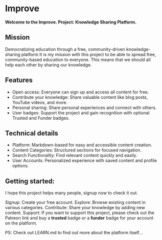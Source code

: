 # Improve
**Welcome to the Improve. Project: Knowledge Sharing Platform.**

## Mission
Democratizing education through a free, community-driven knowledge-sharing platform It is my mission with this project to be able to spread free, community-based education to everyone. This means that we should all help each other by sharing our knowledge.


## Features

- Open access: Everyone can sign up and access all content for free.
- Contribute your knowledge: Share valuable content like blog posts, YouTube videos, and more.
- Personal sharing: Share personal experiences and connect with others.
- User badges: Support the project and gain recognition with optional Trusted and Funder badges.


## Technical details

* Platform: Markdown-based for easy and accessible content creation.
* Content Categories: Structured sections for focused navigation.
* Search Functionality: Find relevant content quickly and easily.
* User Accounts: Personalized experience with saved content and profile options.

## Getting started:
I hope this project helps many people, signup now to check it out. 

Signup: Create your free account.
Explore: Browse existing content in various categories.
Contribute: Share your knowledge by adding new content.
Support: If you want to support this project, please check out the Patreon link and buy a **trusted** badge or a **funder** badge for your account on the platform.

PS: Check out LEARN.md to find out more about the platform itself...